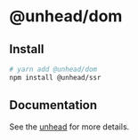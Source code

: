 # @unhead/dom

## Install

```bash
# yarn add @unhead/dom
npm install @unhead/ssr
```

## Documentation

See the [unhead](https://unhead.harlanzw.com/) for more details.
